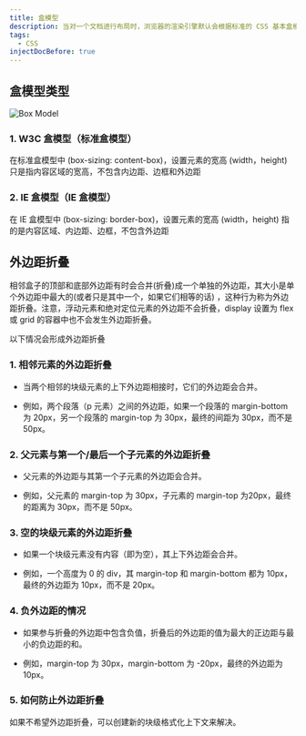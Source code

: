 ```yaml
---
title: 盒模型
description: 当对一个文档进行布局时，浏览器的渲染引擎默认会根据标准的 CSS 基本盒模型将每个元素表示为一个矩形的盒子。CSS 决定这些盒子的大小、位置和属性(颜色、背景、边框大小等)。每个盒子由 4 个部分组成：内容 (content)、内边距 (padding)、边框 (border)、外边距 (margin)。
tags:
  - CSS
injectDocBefore: true
---
```


## 盒模型类型

![Box Model](/box-model.png)

### 1. W3C 盒模型（标准盒模型）

在标准盒模型中 (box-sizing: content-box)，设置元素的宽高 (width，height) 只是指内容区域的宽高，不包含内边距、边框和外边距

### 2. IE 盒模型（IE 盒模型）

在 IE 盒模型中 (box-sizing: border-box)，设置元素的宽高 (width，height) 指的是内容区域、内边距、边框，不包含外边距

## 外边距折叠

相邻盒子的顶部和底部外边距有时会合并(折叠)成一个单独的外边距，其大小是单个外边距中最大的(或者只是其中一个，如果它们相等的话) ，这种行为称为外边距折叠。注意，浮动元素和绝对定位元素的外边距不会折叠，display 设置为 flex 或 grid 的容器中也不会发生外边距折叠。

以下情况会形成外边距折叠

### 1. 相邻元素的外边距折叠

- 当两个相邻的块级元素的上下外边距相接时，它们的外边距会合并。

- 例如，两个段落（p 元素）之间的外边距，如果一个段落的 margin-bottom 为 20px，另一个段落的 margin-top 为 30px，最终的间距为 30px，而不是 50px。

### 2. 父元素与第一个/最后一个子元素的外边距折叠

- 父元素的外边距与其第一个子元素的外边距会合并。

- 例如，父元素的 margin-top 为 30px，子元素的 margin-top 为20px，最终的距离为 30px，而不是 50px。

### 3. 空的块级元素的外边距折叠

- 如果一个块级元素没有内容（即为空），其上下外边距会合并。

- 例如，一个高度为 0 的 div，其 margin-top 和 margin-bottom 都为 10px，最终的外边距为 10px，而不是 20px。

### 4. 负外边距的情况

- 如果参与折叠的外边距中包含负值，折叠后的外边距的值为最大的正边距与最小的负边距的和。

- 例如，margin-top 为 30px，margin-bottom 为 -20px，最终的外边距为 10px。

### 5. 如何防止外边距折叠

如果不希望外边距折叠，可以创建新的块级格式化上下文来解决。
